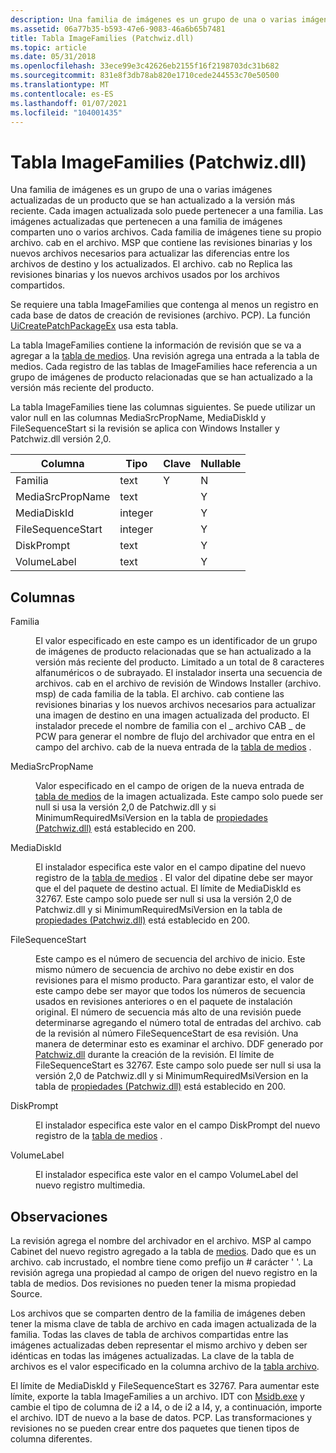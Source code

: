 ```yaml
---
description: Una familia de imágenes es un grupo de una o varias imágenes actualizadas de un producto que se han actualizado a la versión más reciente.
ms.assetid: 06a77b35-b593-47e6-9083-46a6b65b7481
title: Tabla ImageFamilies (Patchwiz.dll)
ms.topic: article
ms.date: 05/31/2018
ms.openlocfilehash: 33ece99e3c42626eb2155f16f2198703dc31b682
ms.sourcegitcommit: 831e8f3db78ab820e1710cede244553c70e50500
ms.translationtype: MT
ms.contentlocale: es-ES
ms.lasthandoff: 01/07/2021
ms.locfileid: "104001435"
---
```

# <a name="imagefamilies-table-patchwizdll"></a>Tabla ImageFamilies (Patchwiz.dll)

Una familia de imágenes es un grupo de una o varias imágenes actualizadas de un producto que se han actualizado a la versión más reciente. Cada imagen actualizada solo puede pertenecer a una familia. Las imágenes actualizadas que pertenecen a una familia de imágenes comparten uno o varios archivos. Cada familia de imágenes tiene su propio archivo. cab en el archivo. MSP que contiene las revisiones binarias y los nuevos archivos necesarios para actualizar las diferencias entre los archivos de destino y los actualizados. El archivo. cab no Replica las revisiones binarias y los nuevos archivos usados por los archivos compartidos.

Se requiere una tabla ImageFamilies que contenga al menos un registro en cada base de datos de creación de revisiones (archivo. PCP). La función [UiCreatePatchPackageEx](uicreatepatchpackageex--patchwiz-dll-.md) usa esta tabla.

La tabla ImageFamilies contiene la información de revisión que se va a agregar a la [tabla de medios](media-table.md). Una revisión agrega una entrada a la tabla de medios. Cada registro de las tablas de ImageFamilies hace referencia a un grupo de imágenes de producto relacionadas que se han actualizado a la versión más reciente del producto.

La tabla ImageFamilies tiene las columnas siguientes. Se puede utilizar un valor null en las columnas MediaSrcPropName, MediaDiskId y FileSequenceStart si la revisión se aplica con Windows Installer y Patchwiz.dll versión 2,0.



| Columna            | Tipo    | Clave | Nullable |
|-------------------|---------|-----|----------|
| Familia            | text    | Y   | N        |
| MediaSrcPropName  | text    |     | Y        |
| MediaDiskId       | integer |     | Y        |
| FileSequenceStart | integer |     | Y        |
| DiskPrompt        | text    |     | Y        |
| VolumeLabel       | text    |     | Y        |



 

## <a name="columns"></a>Columnas

<dl> <dt>

<span id="Family"></span><span id="family"></span><span id="FAMILY"></span>Familia
</dt> <dd>

El valor especificado en este campo es un identificador de un grupo de imágenes de producto relacionadas que se han actualizado a la versión más reciente del producto. Limitado a un total de 8 caracteres alfanuméricos o de subrayado. El instalador inserta una secuencia de archivos. cab en el archivo de revisión de Windows Installer (archivo. msp) de cada familia de la tabla. El archivo. cab contiene las revisiones binarias y los nuevos archivos necesarios para actualizar una imagen de destino en una imagen actualizada del producto. El instalador precede el nombre de familia con el \_ archivo CAB \_ de PCW para generar el nombre de flujo del archivador que entra en el campo del archivo. cab de la nueva entrada de la [tabla de medios](media-table.md) .

</dd> <dt>

<span id="MediaSrcPropName"></span><span id="mediasrcpropname"></span><span id="MEDIASRCPROPNAME"></span>MediaSrcPropName
</dt> <dd>

Valor especificado en el campo de origen de la nueva entrada de [tabla de medios](media-table.md) de la imagen actualizada. Este campo solo puede ser null si usa la versión 2,0 de Patchwiz.dll y si MinimumRequiredMsiVersion en la tabla de [propiedades (Patchwiz.dll)](properties-table-patchwiz-dll-.md) está establecido en 200.

</dd> <dt>

<span id="MediaDiskId"></span><span id="mediadiskid"></span><span id="MEDIADISKID"></span>MediaDiskId
</dt> <dd>

El instalador especifica este valor en el campo dipatine del nuevo registro de la [tabla de medios](media-table.md) . El valor del dipatine debe ser mayor que el del paquete de destino actual. El límite de MediaDiskId es 32767. Este campo solo puede ser null si usa la versión 2,0 de Patchwiz.dll y si MinimumRequiredMsiVersion en la tabla de [propiedades (Patchwiz.dll)](properties-table-patchwiz-dll-.md) está establecido en 200.

</dd> <dt>

<span id="FileSequenceStart"></span><span id="filesequencestart"></span><span id="FILESEQUENCESTART"></span>FileSequenceStart
</dt> <dd>

Este campo es el número de secuencia del archivo de inicio. Este mismo número de secuencia de archivo no debe existir en dos revisiones para el mismo producto. Para garantizar esto, el valor de este campo debe ser mayor que todos los números de secuencia usados en revisiones anteriores o en el paquete de instalación original. El número de secuencia más alto de una revisión puede determinarse agregando el número total de entradas del archivo. cab de la revisión al número FileSequenceStart de esa revisión. Una manera de determinar esto es examinar el archivo. DDF generado por [Patchwiz.dll](patchwiz-dll.md) durante la creación de la revisión. El límite de FileSequenceStart es 32767. Este campo solo puede ser null si usa la versión 2,0 de Patchwiz.dll y si MinimumRequiredMsiVersion en la tabla de [propiedades (Patchwiz.dll)](properties-table-patchwiz-dll-.md) está establecido en 200.

</dd> <dt>

<span id="DiskPrompt"></span><span id="diskprompt"></span><span id="DISKPROMPT"></span>DiskPrompt
</dt> <dd>

El instalador especifica este valor en el campo DiskPrompt del nuevo registro de la [tabla de medios](media-table.md) .

</dd> <dt>

<span id="VolumeLabel"></span><span id="volumelabel"></span><span id="VOLUMELABEL"></span>VolumeLabel
</dt> <dd>

El instalador especifica este valor en el campo VolumeLabel del nuevo registro multimedia.

</dd> </dl>

## <a name="remarks"></a>Observaciones

La revisión agrega el nombre del archivador en el archivo. MSP al campo Cabinet del nuevo registro agregado a la tabla de [medios](media-table.md). Dado que es un archivo. cab incrustado, el nombre tiene como prefijo un \# carácter ' '. La revisión agrega una propiedad al campo de origen del nuevo registro en la tabla de medios. Dos revisiones no pueden tener la misma propiedad Source.

Los archivos que se comparten dentro de la familia de imágenes deben tener la misma clave de tabla de archivo en cada imagen actualizada de la familia. Todas las claves de tabla de archivos compartidas entre las imágenes actualizadas deben representar el mismo archivo y deben ser idénticas en todas las imágenes actualizadas. La clave de la tabla de archivos es el valor especificado en la columna archivo de la [tabla archivo](file-table.md).

El límite de MediaDiskId y FileSequenceStart es 32767. Para aumentar este límite, exporte la tabla ImageFamilies a un archivo. IDT con [Msidb.exe](msidb-exe.md) y cambie el tipo de columna de i2 a I4, o de i2 a I4, y, a continuación, importe el archivo. IDT de nuevo a la base de datos. PCP. Las transformaciones y revisiones no se pueden crear entre dos paquetes que tienen tipos de columna diferentes.

 

 



